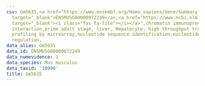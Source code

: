 ```yaml
---
csv: Gm5635,<a href="https://www.ensembl.org/Homo_sapiens/Gene/Summary?db=core;g=ENSMUSG00000072249"
  target="_blank">ENSMUSG00000072249</a>,<a href="https://www.ncbi.nlm.nih.gov/pubmed/23834426"
  target="_blank"><i class="fas fa-file"></i></a>",chromatin immunoprecipitation assay,direct
  interaction,prime adult stage, liver, Hepatocyte, high throughput transcription
  profiling by microarray,nucleotide sequence identification,nucleotide sequence identification,transcriptional
  regulation,
data_alias: Gm5635
data_id: ENSMUSG00000072249
data_numevidence: 1
data_species: Mus musculus
data_taxid: '10090'
title: Gm5635
---
```

